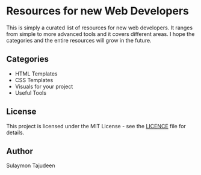 # Resources for new Web Developers

This is simply a curated list of resources for new web developers. It ranges from simple to more advanced tools and it covers different areas. I hope the categories and the entire resources will grow in the future.

## Categories

- HTML Templates
- CSS Templates
- Visuals for your project
- Useful Tools

## License

This project is licensed under the MIT License - see the [LICENCE](./LICENCE) file for details.

## Author

Sulaymon Tajudeen

